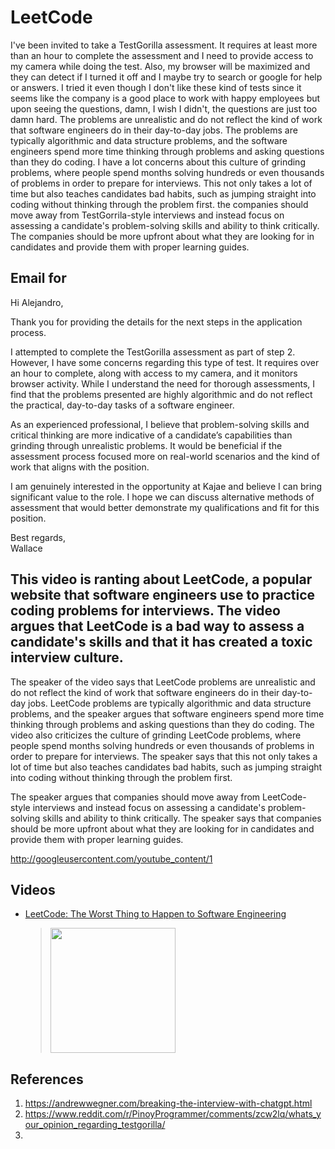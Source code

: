 # LeetCode

I've been invited to take a TestGorilla assessment. It requires at least more than an hour to complete the assessment and I need to provide access to my camera while doing the test. Also, my browser will be maximized and they can detect if I turned it off and I maybe try to search or google for help or answers. I tried it even though I don't like these kind of tests since it seems like the company is a good place to work with happy employees but upon seeing the questions, damn, I wish I didn't, the questions are just too damn hard.
The problems are unrealistic and do not reflect the kind of work that software engineers do in their day-to-day jobs. The problems are typically algorithmic and data structure problems, and the software engineers spend more time thinking through problems and asking questions than they do coding. I have a lot concerns about this culture of grinding problems, where people spend months solving hundreds or even thousands of problems in order to prepare for interviews. This not only takes a lot of time but also teaches candidates bad habits, such as jumping straight into coding without thinking through the problem first. the companies should move away from TestGorrila-style interviews and instead focus on assessing a candidate's problem-solving skills and ability to think critically. The companies should be more upfront about what they are looking for in candidates and provide them with proper learning guides.

## Email for 

Hi Alejandro,

Thank you for providing the details for the next steps in the application process.

I attempted to complete the TestGorilla assessment as part of step 2. However, I have some concerns regarding this type of test. It requires over an hour to complete, along with access to my camera, and it monitors browser activity. While I understand the need for thorough assessments, I find that the problems presented are highly algorithmic and do not reflect the practical, day-to-day tasks of a software engineer. 

As an experienced professional, I believe that problem-solving skills and critical thinking are more indicative of a candidate’s capabilities than grinding through unrealistic problems. It would be beneficial if the assessment process focused more on real-world scenarios and the kind of work that aligns with the position.

I am genuinely interested in the opportunity at Kajae and believe I can bring significant value to the role. I hope we can discuss alternative methods of assessment that would better demonstrate my qualifications and fit for this position.

Best regards,  
Wallace

## This video is ranting about LeetCode, a popular website that software engineers use to practice coding problems for interviews. The video argues that LeetCode is a bad way to assess a candidate's skills and that it has created a toxic interview culture.

The speaker of the video says that LeetCode problems are unrealistic and do not reflect the kind of work that software engineers do in their day-to-day jobs. LeetCode problems are typically algorithmic and data structure problems, and the speaker argues that software engineers spend more time thinking through problems and asking questions than they do coding. The video also criticizes the culture of grinding LeetCode problems, where people spend months solving hundreds or even thousands of problems in order to prepare for interviews. The speaker says that this not only takes a lot of time but also teaches candidates bad habits, such as jumping straight into coding without thinking through the problem first.

The speaker argues that companies should move away from LeetCode-style interviews and instead focus on assessing a candidate's problem-solving skills and ability to think critically. The speaker says that companies should be more upfront about what they are looking for in candidates and provide them with proper learning guides.
        
http://googleusercontent.com/youtube_content/1

## Videos
 * [LeetCode: The Worst Thing to Happen to Software Engineering](https://www.youtube.com/watch?v=FA1cO9f5PmU)
	> [<img src="https://img.youtube.com/vi/FA1cO9f5PmU/0.jpg" width="200">](https://www.youtube.com/watch?v=FA1cO9f5PmU "Should you grind LeetCode all day to get a job? Will LeetCode teach you to be a good coder? If you're tired of grinding endless coding problems and starting to hate it, this video is for you. I don’t think LeetCode is  an accurate reflection of a software engineer’s daily duties and it can be misleading for job interviews. by Coding with Dee 48,008 views 08 minutes, 02 seconds")

## References
1. https://andrewwegner.com/breaking-the-interview-with-chatgpt.html
2. https://www.reddit.com/r/PinoyProgrammer/comments/zcw2lq/whats_your_opinion_regarding_testgorilla/
3. 